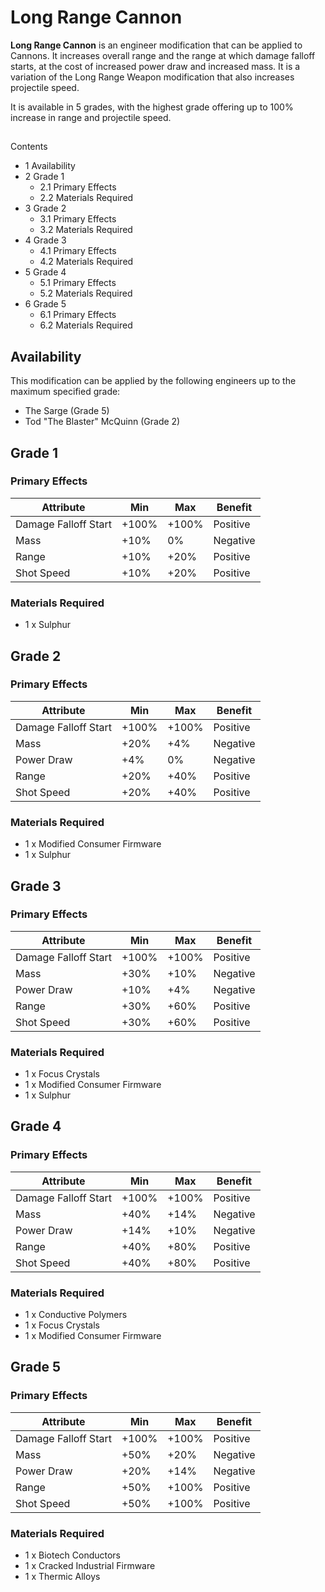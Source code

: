 # Long Range Cannon
**Long Range Cannon** is an engineer modification that can be applied to Cannons. It increases overall range and the range at which damage falloff starts, at the cost of increased power draw and increased mass. It is a variation of the Long Range Weapon modification that also increases projectile speed.

It is available in 5 grades, with the highest grade offering up to 100% increase in range and projectile speed.

## 

Contents

- 1 Availability
- 2 Grade 1
    - 2.1 Primary Effects
    - 2.2 Materials Required
- 3 Grade 2
    - 3.1 Primary Effects
    - 3.2 Materials Required
- 4 Grade 3
    - 4.1 Primary Effects
    - 4.2 Materials Required
- 5 Grade 4
    - 5.1 Primary Effects
    - 5.2 Materials Required
- 6 Grade 5
    - 6.1 Primary Effects
    - 6.2 Materials Required

## Availability

This modification can be applied by the following engineers up to the maximum specified grade:

- The Sarge (Grade 5)
- Tod "The Blaster" McQuinn (Grade 2)

## Grade 1

### Primary Effects

| Attribute | Min | Max | Benefit |
| --- | --- | --- | --- |
| Damage Falloff Start | +100% | +100% | Positive |
| Mass | +10% | 0% | Negative |
| Range | +10% | +20% | Positive |
| Shot Speed | +10% | +20% | Positive |

### Materials Required

- 1 x Sulphur

## Grade 2

### Primary Effects

| Attribute | Min | Max | Benefit |
| --- | --- | --- | --- |
| Damage Falloff Start | +100% | +100% | Positive |
| Mass | +20% | +4% | Negative |
| Power Draw | +4% | 0% | Negative |
| Range | +20% | +40% | Positive |
| Shot Speed | +20% | +40% | Positive |

### Materials Required

- 1 x Modified Consumer Firmware
- 1 x Sulphur

## Grade 3

### Primary Effects

| Attribute | Min | Max | Benefit |
| --- | --- | --- | --- |
| Damage Falloff Start | +100% | +100% | Positive |
| Mass | +30% | +10% | Negative |
| Power Draw | +10% | +4% | Negative |
| Range | +30% | +60% | Positive |
| Shot Speed | +30% | +60% | Positive |

### Materials Required

- 1 x Focus Crystals
- 1 x Modified Consumer Firmware
- 1 x Sulphur

## Grade 4

### Primary Effects

| Attribute | Min | Max | Benefit |
| --- | --- | --- | --- |
| Damage Falloff Start | +100% | +100% | Positive |
| Mass | +40% | +14% | Negative |
| Power Draw | +14% | +10% | Negative |
| Range | +40% | +80% | Positive |
| Shot Speed | +40% | +80% | Positive |

### Materials Required

- 1 x Conductive Polymers
- 1 x Focus Crystals
- 1 x Modified Consumer Firmware

## Grade 5

### Primary Effects

| Attribute | Min | Max | Benefit |
| --- | --- | --- | --- |
| Damage Falloff Start | +100% | +100% | Positive |
| Mass | +50% | +20% | Negative |
| Power Draw | +20% | +14% | Negative |
| Range | +50% | +100% | Positive |
| Shot Speed | +50% | +100% | Positive |

### Materials Required

- 1 x Biotech Conductors
- 1 x Cracked Industrial Firmware
- 1 x Thermic Alloys